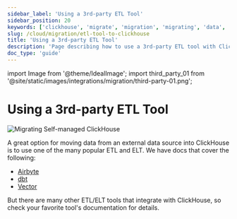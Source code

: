 ```yaml
---
sidebar_label: 'Using a 3rd-party ETL Tool'
sidebar_position: 20
keywords: ['clickhouse', 'migrate', 'migration', 'migrating', 'data', 'etl', 'elt', 'clickhouse-local', 'clickhouse-client']
slug: /cloud/migration/etl-tool-to-clickhouse
title: 'Using a 3rd-party ETL Tool'
description: 'Page describing how to use a 3rd-party ETL tool with ClickHouse'
doc_type: 'guide'
---
```


import Image from '@theme/IdealImage';
import third_party_01 from '@site/static/images/integrations/migration/third-party-01.png';

# Using a 3rd-party ETL Tool

<Image img={third_party_01} size='sm' alt='Migrating Self-managed ClickHouse' background='white' />

A great option for moving data from an external data source into ClickHouse is to use one of the many popular ETL and ELT. We have docs that cover the following:

- [Airbyte](/integrations/data-ingestion/etl-tools/airbyte-and-clickhouse.md)
- [dbt](/integrations/data-ingestion/etl-tools/dbt/index.md)
- [Vector](/integrations/data-ingestion/etl-tools/vector-to-clickhouse.md)

But there are many other ETL/ELT tools that integrate with ClickHouse, so check your favorite tool's documentation for details.
